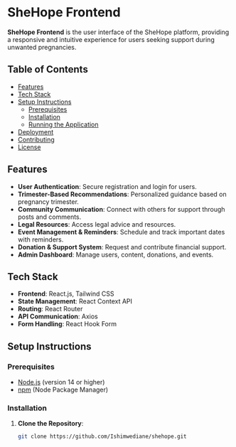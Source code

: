 # SheHope Frontend

**SheHope Frontend** is the user interface of the SheHope platform, providing a responsive and intuitive experience for users seeking support during unwanted pregnancies.

## Table of Contents

- [Features](#features)
- [Tech Stack](#tech-stack)
- [Setup Instructions](#setup-instructions)
  - [Prerequisites](#prerequisites)
  - [Installation](#installation)
  - [Running the Application](#running-the-application)
- [Deployment](#deployment)
- [Contributing](#contributing)
- [License](#license)

## Features

- **User Authentication**: Secure registration and login for users.
- **Trimester-Based Recommendations**: Personalized guidance based on pregnancy trimester.
- **Community Communication**: Connect with others for support through posts and comments.
- **Legal Resources**: Access legal advice and resources.
- **Event Management & Reminders**: Schedule and track important dates with reminders.
- **Donation & Support System**: Request and contribute financial support.
- **Admin Dashboard**: Manage users, content, donations, and events.

## Tech Stack

- **Frontend**: React.js, Tailwind CSS
- **State Management**: React Context API
- **Routing**: React Router
- **API Communication**: Axios
- **Form Handling**: React Hook Form

## Setup Instructions

### Prerequisites

- [Node.js](https://nodejs.org/) (version 14 or higher)
- [npm](https://www.npmjs.com/) (Node Package Manager)

### Installation

1. **Clone the Repository**:

   ```bash
   git clone https://github.com/Ishimwediane/shehope.git
   
